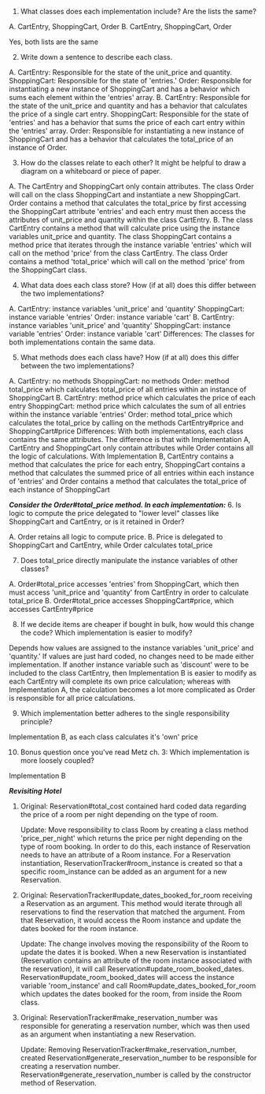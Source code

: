 1. What classes does each implementation include? Are the lists the same?

  A. CartEntry, ShoppingCart, Order
  B. CartEntry, ShoppingCart, Order

  Yes, both lists are the same

2. Write down a sentence to describe each class.

  A.  CartEntry: Responsible for the state of the unit_price and quantity.
      ShoppingCart: Responsible for the state of 'entries.'
      Order: Responsible for instantiating a new instance of ShoppingCart and has a behavior which sums each element within the 'entries' array.
  B.  CartEntry: Responsible for the state of the unit_price and quantity and has a behavior that calculates the price of a single cart entry.
      ShoppingCart: Responsible for the state of 'entries' and has a behavior that sums the price of each cart entry within the 'entries' array.
      Order: Responsible for instantiating a new instance of ShoppingCart and has a behavior that calculates the total_price of an instance of Order.

3. How do the classes relate to each other? It might be helpful to draw a diagram on a whiteboard or piece of paper.

  A. The CartEntry and ShoppingCart only contain attributes. The class Order will call on the class ShoppingCart and instantiate a new ShoppingCart. Order contains a method that calculates the total_price by first accessing the ShoppingCart attribute 'entries' and each entry must then access the attributes of unit_price and quantity within the class CartEntry.
  B.  The class CartEntry contains a method that will calculate price using the instance variables unit_price and quantity. The class ShoppingCart contains a method price that iterates through the instance variable 'entries' which will call on the method 'price' from the class CartEntry. The class Order contains a method 'total_price' which will call on the method 'price' from the ShoppingCart class.

4. What data does each class store? How (if at all) does this differ between the two implementations?

  A.  CartEntry: instance variables 'unit_price' and 'quantity'
      ShoppingCart: instance variable 'entries'
      Order: instance variable 'cart'
  B.  CartEntry: instance variables 'unit_price' and 'quantity'
      ShoppingCart: instance variable 'entries'
      Order: instance variable 'cart'
  Differences: The classes for both implementations contain the same data.

5. What methods does each class have? How (if at all) does this differ between the two implementations?

  A.  CartEntry: no methods
      ShoppingCart: no methods
      Order: method total_price which calculates total_price of all entries within an instance of ShoppingCart
  B.  CartEntry: method price which calculates the price of each entry
      ShoppingCart: method price which calculates the sum of all entries within the instance variable 'entries'
      Order: method total_price which calculates the total_price by calling on the methods CartEntry#price and ShoppingCart#price
      Differences: With both implementations, each class contains the same attributes. The difference is that with Implementation A, CartEntry and ShoppingCart only contain attributes while Order contains all the logic of calculations. With Implementation B, CartEntry contains a method that calculates the price for each entry, ShoppingCart contains a method that calculates the summed price of all entries within each instance of 'entries' and Order contains a method that calculates the total_price of each instance of ShoppingCart

***Consider the Order#total_price method. In each implementation:***
6. Is logic to compute the price delegated to "lower level" classes like ShoppingCart and CartEntry, or is it retained in Order?

  A. Order retains all logic to compute price.
  B. Price is delegated to ShoppingCart and CartEntry, while Order calculates total_price

7. Does total_price directly manipulate the instance variables of other classes?

  A. Order#total_price accesses 'entries' from ShoppingCart, which then must access 'unit_price and 'quantity' from CartEntry in order to calculate total_price
  B. Order#total_price accesses ShoppingCart#price, which accesses CartEntry#price

8. If we decide items are cheaper if bought in bulk, how would this change the code? Which implementation is easier to modify?

  Depends how values are assigned to the instance variables 'unit_price' and 'quantity.' If values are just hard coded, no changes need to be made either implementation. If another instance variable such as 'discount' were to be included to the class CartEntry, then Implementation B is easier to modify as each CartEntry will complete its own price calculation; whereas with Implementation A, the calculation becomes a lot more complicated as Order is responsible for all price calculations.

9. Which implementation better adheres to the single responsibility principle?

  Implementation B, as each class calculates it's 'own' price

10. Bonus question once you've read Metz ch. 3: Which implementation is more loosely coupled?

  Implementation B

***Revisiting Hotel***

1.  Original:
    Reservation#total_cost contained hard coded data regarding the price of a room per night depending on the type of room.

    Update:
    Move responsibility to class Room by creating a class method 'price_per_night' which returns the price per night depending on the type of room booking. In order to do this, each instance of Reservation needs to have an attribute of a Room instance. For a Reservation instantiation, ReservationTracker#room_instance is created so that a specific room_instance can be added as an argument for a new Reservation.

2.  Original: ReservationTracker#update_dates_booked_for_room receiving a Reservation as an argument. This method would iterate through all reservations to find the reservation that matched the argument. From that Reservation, it would access the Room instance and update the dates booked for the room instance.

    Update:
    The change involves moving the responsibility of the Room to update the dates it is booked. When a new Reservation is instantiated (Reservation contains an attribute of the room instance associated with the reservation), it will call Reservation#update_room_booked_dates. Reservation#update_room_booked_dates will access the instance variable 'room_instance' and call Room#update_dates_booked_for_room which updates the dates booked for the room, from inside the Room class.

3.  Original:
    ReservationTracker#make_reservation_number was responsible for generating a reservation number, which was then used as an argument when instantiating a new Reservation.

    Update:
    Removing ReservationTracker#make_reservation_number, created Reservation#generate_reservation_number to be responsible for creating a reservation number. Reservation#generate_reservation_number is called by the constructor method of Reservation. 
